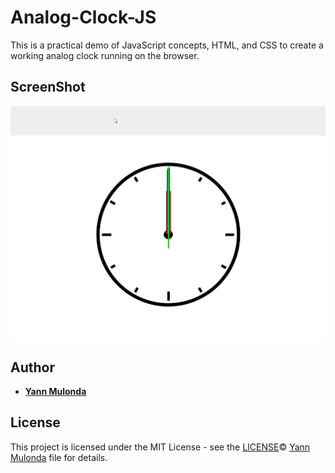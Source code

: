 # Analog-Clock-JS

This is a practical demo of JavaScript concepts, HTML, and CSS to create a working analog clock running on the browser.

## ScreenShot

![Analog Clock](./img/clock.gif)

## Author

* **[Yann Mulonda](https://github.com/YannMjl)**

## License

This project is licensed under the MIT License - see the [LICENSE](LICENSE)© [Yann Mulonda](https://github.com/YannMjl) file for details.


